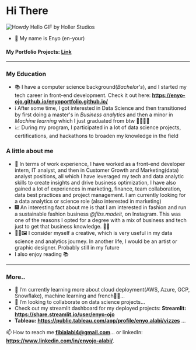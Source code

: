 # Hi There
![Howdy Hello GIF by Holler Studios](https://github.com/user-attachments/assets/e70f509a-b416-4782-8699-11d9e893118b)

- 👋 My name is Enyo (en-your)
#### My Portfolio Projects: [Link](https://github.com/enyo-ojo/My-Portfolio/)
***
### My Education
- 📚 I have a computer science background(*Bachelor's*), and I started my tech career in front-end development. Check it out here: **https://enyo-ojo.github.io/enyoportfolio.github.io/**
- ℹ️ After some time, I got interested in Data Science and then transitioned by first doing a master's in *Business analytics* and then a minor in *Machine learning* which I just graduated from btw 👏👏👩‍🎓
- 📈 During my program, I participated in a lot of data science projects, certifications, and hackathons to broaden my knowledge in the field

### A little about me
- 💼 In terms of work experience, I have worked as a front-end developer intern, IT analyst, and then in Customer Growth and Marketing(data) analyst positions, all which I have leveraged my tech and data analytic skills to create insights and drive business optimization, I have also gained a lot of experiences in marketing, finance, team collaboration, data best practices and project management. I am currently looking for a data analytics or science role (also interested in marketing)
- 🎆 An interesting fact about me is that I am interested in fashion and run a sustainable fashion business *@fibs.madeit*, on Instagram. This was one of the reasons I opted for a degree with a mix of business and tech just to get that business knowledge. 👩‍💼
- 👩‍🎨🖼️ I consider myself a creative, which is very useful in my data science and analytics journey. In another life, I would be an artist or graphic designer. Probably still in my future
- I also enjoy reading 📚
***
### More..
- 🌱 I’m currently learning more about cloud deployment(AWS, Azure, GCP, Snowflake), machine learning and french🗼🍷...
- 💞️ I’m looking to collaborate on data science projects...
- Check out my streamlit dashboard for my deployed projects: **Streamlit: https://share.streamlit.io/user/enyo-ojo**
- **Tableau: https://public.tableau.com/app/profile/enyo.alabi/vizzes** ...

📫 How to reach me **fibialabi4@gmail.com**... or linkedIn: **https://www.linkedin.com/in/enyojo-alabi/**.
<!---
enyo-ojo/enyo-ojo is a ✨ special ✨ repository because its `README.md` (this file) appears on your GitHub profile.
You can click the Preview link to take a look at your changes.
--->

